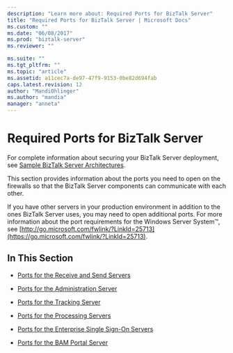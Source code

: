 ```yaml
---
description: "Learn more about: Required Ports for BizTalk Server"
title: "Required Ports for BizTalk Server | Microsoft Docs"
ms.custom: ""
ms.date: "06/08/2017"
ms.prod: "biztalk-server"
ms.reviewer: ""

ms.suite: ""
ms.tgt_pltfrm: ""
ms.topic: "article"
ms.assetid: a11cec7a-de97-47f9-9153-0be82d694fab
caps.latest.revision: 12
author: "MandiOhlinger"
ms.author: "mandia"
manager: "anneta"
---
```

# Required Ports for BizTalk Server
For complete information about securing your BizTalk Server deployment, see [Sample BizTalk Server Architectures](../core/sample-biztalk-server-architectures.md).

 This section provides information about the ports you need to open on the firewalls so that the BizTalk Server components can communicate with each other.

 If you have other servers in your production environment in addition to the ones BizTalk Server uses, you may need to open additional ports. For more information about the port requirements for the Windows Server System™, see [http://go.microsoft.com/fwlink/?LinkId=25713](https://go.microsoft.com/fwlink/?LinkId=25713).

## In This Section

-   [Ports for the Receive and Send Servers](../core/ports-for-the-receive-and-send-servers.md)

-   [Ports for the Administration Server](../core/ports-for-the-administration-server.md)

-   [Ports for the Tracking Server](../core/ports-for-the-tracking-server.md)

-   [Ports for the Processing Servers](../core/ports-for-the-processing-servers.md)

-   [Ports for the Enterprise Single Sign-On Servers](../core/ports-for-the-enterprise-single-sign-on-servers.md)

-   [Ports for the BAM Portal Server](../core/ports-for-the-bam-portal-server.md)

